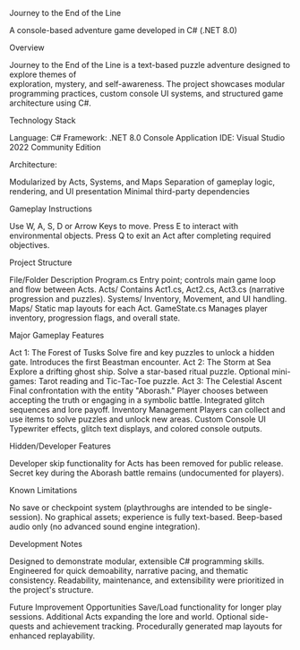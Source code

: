 Journey to the End of the Line

  A console-based adventure game developed in C# (.NET 8.0)

Overview

  Journey to the End of the Line is a text-based puzzle adventure designed to explore themes of   
  exploration, mystery, and self-awareness.
  The project showcases modular programming practices, custom console UI systems, and structured 
  game architecture using C#.

Technology Stack

  Language: C#
  Framework: .NET 8.0 Console Application
  IDE: Visual Studio 2022 Community Edition

Architecture:

  Modularized by Acts, Systems, and Maps
  Separation of gameplay logic, rendering, and UI presentation
  Minimal third-party dependencies
  
Gameplay Instructions

  Use W, A, S, D or Arrow Keys to move.
  Press E to interact with environmental objects.
  Press Q to exit an Act after completing required objectives.

Project Structure

  File/Folder	Description
    Program.cs	Entry point; controls main game loop and flow between Acts.
    Acts/	Contains Act1.cs, Act2.cs, Act3.cs (narrative progression and puzzles).
    Systems/	Inventory, Movement, and UI handling.
    Maps/	Static map layouts for each Act.
    GameState.cs	Manages player inventory, progression flags, and overall state.
    
Major Gameplay Features

  Act 1: The Forest of Tusks
    Solve fire and key puzzles to unlock a hidden gate.
    Introduces the first Beastman encounter.
  Act 2: The Storm at Sea
    Explore a drifting ghost ship.
    Solve a star-based ritual puzzle.
    Optional mini-games: Tarot reading and Tic-Tac-Toe puzzle.
  Act 3: The Celestial Ascent
    Final confrontation with the entity "Aborash."
    Player chooses between accepting the truth or engaging in a symbolic battle.
    Integrated glitch sequences and lore payoff.
  Inventory Management
    Players can collect and use items to solve puzzles and unlock new areas.
  Custom Console UI
    Typewriter effects, glitch text displays, and colored console outputs.
    
Hidden/Developer Features

  Developer skip functionality for Acts has been removed for public release.
  Secret key during the Aborash battle remains (undocumented for players).

Known Limitations

  No save or checkpoint system (playthroughs are intended to be single-session).
  No graphical assets; experience is fully text-based.
  Beep-based audio only (no advanced sound engine integration).

Development Notes

  Designed to demonstrate modular, extensible C# programming skills.
  Engineered for quick demoability, narrative pacing, and thematic consistency.
  Readability, maintenance, and extensibility were prioritized in the project's structure.

Future Improvement Opportunities
  Save/Load functionality for longer play sessions.
  Additional Acts expanding the lore and world.
  Optional side-quests and achievement tracking.
  Procedurally generated map layouts for enhanced replayability.
